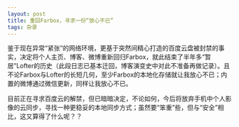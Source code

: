 ```yaml
---
layout: post
title: 重回Farbox，寻求一份“放心不已”
tags: 杂录
---
```


鉴于现在异常“紧张”的网络环境，更基于突然间精心打造的百度云盘被封禁的事实，决定将个人主页、博客、微博重新回归Farbox，就此结束了半年多“暂居”Lofter的历史（此段日志已基本迁回，博客演变史中对此不准备再做记录）。且不论Farbox与Lofter的长短几何，至少Farbox的本地化存储就让我放心不已；内置的微博通过微信更新，同样让我放心不已。

目前正在寻求百度云的解禁，但已暗暗决定，不论如何，今后将放弃手机中个人影像的云同步，寻找一种更稳妥的本地同步方式；虽然要“笨重”些，但与“安全”相比，这又算得了什么呢？？
